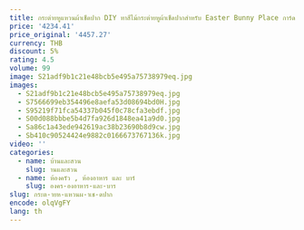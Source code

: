 ```yaml
---
title: กระต่ายหูแหวนผ้าเช็ดปาก DIY ทาสีไม้กระต่ายหูผ้าเช็ดปากสําหรับ Easter Bunny Place การ์ดสีขาวตกแต่งตาราง
price: '4234.41'
price_original: '4457.27'
currency: THB
discount: 5%
rating: 4.5
volume: 99
image: S21adf9b1c21e48bcb5e495a75738979eq.jpg
images:
  - S21adf9b1c21e48bcb5e495a75738979eq.jpg
  - S7566699eb354496e8aefa53d08694bd0H.jpg
  - S95219f71fca54337b045f0c78cfa3ebdf.jpg
  - S00d088bbbe5b4d7fa926d1848ea41a9d0.jpg
  - Sa86c1a43ede942619ac38b23690b8d9cw.jpg
  - Sb410c90524424e9882c0166673767136k.jpg
video: ''
categories:
  - name: บ้านและสวน
    slug: านและสวน
  - name: ห้องครัว , ห้องอาหาร และ บาร์
    slug: องคร-องอาหาร-และ-บาร
slug: กระต-ายห-แหวนผ-าเช-ดปาก
encode: olqVgFY
lang: th
---
```

  